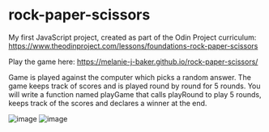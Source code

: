 # rock-paper-scissors

My first JavaScript project, created as part of the Odin Project curriculum: https://www.theodinproject.com/lessons/foundations-rock-paper-scissors

Play the game here:
https://melanie-j-baker.github.io/rock-paper-scissors/

Game is played against the computer which picks a random answer. The game keeps track of scores and is played round by round for 5 rounds. You will write a function named playGame that calls playRound to play 5 rounds, keeps track of the scores and declares a winner at the end.

![image](https://github.com/Melanie-J-Baker/Rock-Paper-Scissors/assets/104843873/51fa1b47-9ff9-415e-968e-3d681f3a8c29)
![image](https://github.com/Melanie-J-Baker/Rock-Paper-Scissors/assets/104843873/4acc3bff-cf4a-49a2-b503-a1f8fbc12477)
